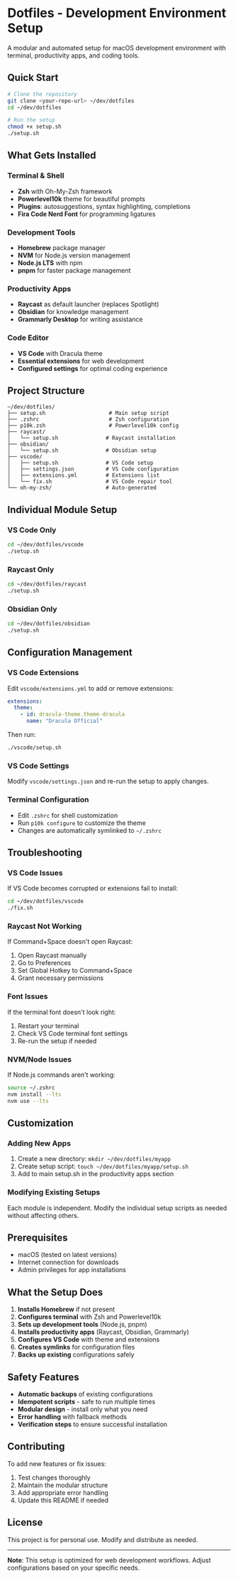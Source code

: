 # Dotfiles - Development Environment Setup

A modular and automated setup for macOS development environment with terminal, productivity apps, and coding tools.

## Quick Start

```bash
# Clone the repository
git clone <your-repo-url> ~/dev/dotfiles
cd ~/dev/dotfiles

# Run the setup
chmod +x setup.sh
./setup.sh
```

## What Gets Installed

### Terminal & Shell
- **Zsh** with Oh-My-Zsh framework
- **Powerlevel10k** theme for beautiful prompts
- **Plugins**: autosuggestions, syntax highlighting, completions
- **Fira Code Nerd Font** for programming ligatures

### Development Tools
- **Homebrew** package manager
- **NVM** for Node.js version management
- **Node.js LTS** with npm
- **pnpm** for faster package management

### Productivity Apps
- **Raycast** as default launcher (replaces Spotlight)
- **Obsidian** for knowledge management
- **Grammarly Desktop** for writing assistance

### Code Editor
- **VS Code** with Dracula theme
- **Essential extensions** for web development
- **Configured settings** for optimal coding experience

## Project Structure

```
~/dev/dotfiles/
├── setup.sh                    # Main setup script
├── .zshrc                      # Zsh configuration
├── p10k.zsh                    # Powerlevel10k config
├── raycast/
│   └── setup.sh               # Raycast installation
├── obsidian/
│   └── setup.sh               # Obsidian setup
├── vscode/
│   ├── setup.sh               # VS Code setup
│   ├── settings.json          # VS Code configuration
│   ├── extensions.yml         # Extensions list
│   └── fix.sh                 # VS Code repair tool
└── oh-my-zsh/                 # Auto-generated
```

## Individual Module Setup

### VS Code Only
```bash
cd ~/dev/dotfiles/vscode
./setup.sh
```

### Raycast Only
```bash
cd ~/dev/dotfiles/raycast
./setup.sh
```

### Obsidian Only
```bash
cd ~/dev/dotfiles/obsidian
./setup.sh
```

## Configuration Management

### VS Code Extensions
Edit `vscode/extensions.yml` to add or remove extensions:

```yaml
extensions:
  theme:
    - id: dracula-theme.theme-dracula
      name: "Dracula Official"
```

Then run:
```bash
./vscode/setup.sh
```

### VS Code Settings
Modify `vscode/settings.json` and re-run the setup to apply changes.

### Terminal Configuration
- Edit `.zshrc` for shell customization
- Run `p10k configure` to customize the theme
- Changes are automatically symlinked to `~/.zshrc`

## Troubleshooting

### VS Code Issues
If VS Code becomes corrupted or extensions fail to install:

```bash
cd ~/dev/dotfiles/vscode
./fix.sh
```

### Raycast Not Working
If Command+Space doesn't open Raycast:
1. Open Raycast manually
2. Go to Preferences
3. Set Global Hotkey to Command+Space
4. Grant necessary permissions

### Font Issues
If the terminal font doesn't look right:
1. Restart your terminal
2. Check VS Code terminal font settings
3. Re-run the setup if needed

### NVM/Node Issues
If Node.js commands aren't working:
```bash
source ~/.zshrc
nvm install --lts
nvm use --lts
```

## Customization

### Adding New Apps
1. Create a new directory: `mkdir ~/dev/dotfiles/myapp`
2. Create setup script: `touch ~/dev/dotfiles/myapp/setup.sh`
3. Add to main setup.sh in the productivity apps section

### Modifying Existing Setups
Each module is independent. Modify the individual setup scripts as needed without affecting others.

## Prerequisites

- macOS (tested on latest versions)
- Internet connection for downloads
- Admin privileges for app installations

## What the Setup Does

1. **Installs Homebrew** if not present
2. **Configures terminal** with Zsh and Powerlevel10k
3. **Sets up development tools** (Node.js, pnpm)
4. **Installs productivity apps** (Raycast, Obsidian, Grammarly)
5. **Configures VS Code** with theme and extensions
6. **Creates symlinks** for configuration files
7. **Backs up existing** configurations safely

## Safety Features

- **Automatic backups** of existing configurations
- **Idempotent scripts** - safe to run multiple times
- **Modular design** - install only what you need
- **Error handling** with fallback methods
- **Verification steps** to ensure successful installation

## Contributing

To add new features or fix issues:

1. Test changes thoroughly
2. Maintain the modular structure
3. Add appropriate error handling
4. Update this README if needed

## License

This project is for personal use. Modify and distribute as needed.

---

**Note**: This setup is optimized for web development workflows. Adjust configurations based on your specific needs.
